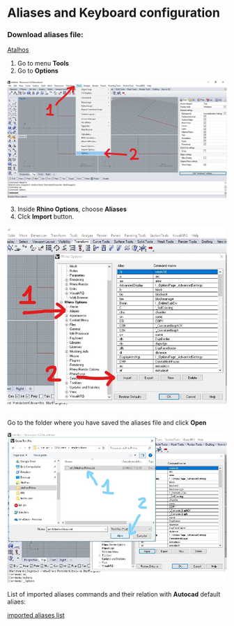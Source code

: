 # Aliases and Keyboard configuration

### Download aliases file:

[Atalhos](./aliases.txt)

1. Go to menu **Tools**
2. Go to **Options**

![tools options](./toolsOptions.jpg)

3. Inside **Rhino Options**, choose **Aliases** 
4. Clck **Import** button.

![Atalhos](./aliases.jpg)

Go to the folder where you have saved the aliases file and click **Open**

![importando atalhos](./importAli.jpg)

List of imported aliases commands and their relation with **Autocad** default aliaes:

[imported aliases list](./atalhosCadRhino.pdf)
